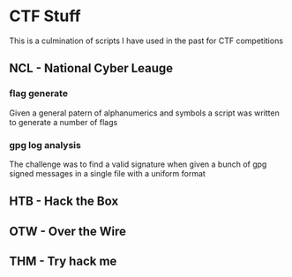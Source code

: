 # CTF Stuff
This is a culmination of scripts I have used in the past for CTF competitions

## NCL - National Cyber Leauge<br>
### flag generate
Given a general patern of alphanumerics and symbols a script was written to generate a number of flags
### gpg log analysis
The challenge was to find a valid signature when given a bunch of gpg signed messages in a single file with a uniform format

## HTB - Hack the Box<br>
## OTW - Over the Wire<br>
## THM - Try hack me<br>
